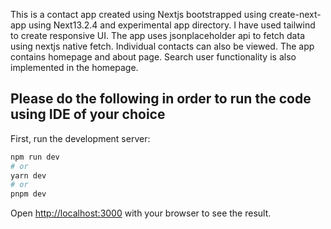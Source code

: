 This is a contact app created using Nextjs bootstrapped using create-next-app using Next13.2.4 and experimental app directory. I have used tailwind to create responsive UI. The app uses jsonplaceholder api to fetch data using nextjs native fetch. Individual contacts can also be viewed. The app contains homepage and about page. Search user functionality is also implemented in the homepage.

## Please do the following in order to run the code using IDE of your choice

First, run the development server:

```bash
npm run dev
# or
yarn dev
# or
pnpm dev
```

Open [http://localhost:3000](http://localhost:3000) with your browser to see the result.

